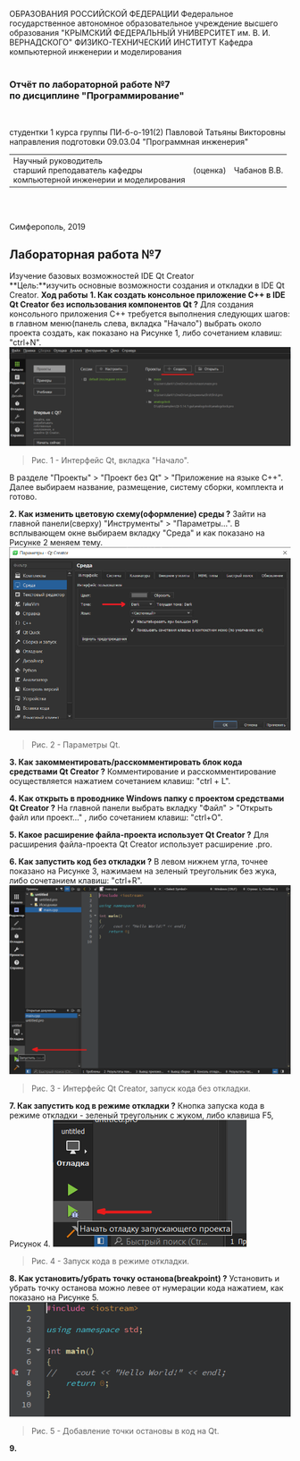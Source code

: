 ОБРАЗОВАНИЯ РОССИЙСКОЙ ФЕДЕРАЦИИ
Федеральное государственное автономное образовательное учреждение высшего образования
"КРЫМСКИЙ ФЕДЕРАЛЬНЫЙ УНИВЕРСИТЕТ им. В. И. ВЕРНАДСКОГО"
ФИЗИКО-ТЕХНИЧЕСКИЙ ИНСТИТУТ
Кафедра компьютерной инженерии и моделирования
<br/><br/>

### Отчёт по лабораторной работе №7<br/> по дисциплине "Программирование"
<br/>

студентки 1 курса группы ПИ-б-о-191(2)
Павловой Татьяны Викторовны
направления подготовки 09.03.04 "Программная инженерия"
<br/>

<table>
<tr><td>Научный руководитель<br/> старший преподаватель кафедры<br/> компьютерной инженерии и моделирования</td>
<td>(оценка)</td>
<td>Чабанов В.В.</td>
</tr>
</table>
<br/><br/>

Симферополь, 2019
## Лабораторная работа №7
Изучение базовых возможностей IDE Qt Creator</br>
**Цель:**изучить основные возможности создания и откладки в IDE Qt Creator.
**Ход работы**
**1. Как создать консольное приложение C++ в IDE Qt Creator без использования компонентов Qt ?**
Для создания консольного приложения С++ требуется выполнения следующих шагов: в главном меню(панель слева, вкладка "Начало") выбрать около проекта создать, как показано на Рисунке 1, либо сочетанием клавиш: "сtrl+N".
![1](https://github.com/dark-angel-jpg/Lab/blob/master/image%20for%20lab%207/1.png?raw=true)
>Рис. 1 - Интерфейс Qt, вкладка "Начало".

В разделе "Проекты" > "Проект без Qt" > "Приложение на языке С++". Далее выбираем название, размещение, систему сборки, комплекта и готово.

**2. Как изменить цветовую схему(оформление) среды ?**
Зайти на главной панели(сверху) "Инструменты" > "Параметры...". В всплывающем окне выбираем вкладку "Среда" и как показано на Рисунке 2 меняем тему.
![2](https://github.com/dark-angel-jpg/Lab/blob/master/image%20for%20lab%207/2.png?raw=true)
>Рис. 2 - Параметры Qt. 

**3. Как закомментировать/расскомментировать блок кода средствами Qt Creator ?**
Комментирование и расскомментирование осуществляется нажатием сочетанием клавиш: "ctrl + L".

**4. Как открыть в проводнике Windows папку с проектом средствами Qt Creator ?**
На главной панели выбрать вкладку "Файл" > "Открыть файл или проект..." , либо сочетанием клавиш: "ctrl+O".

**5. Какое расширение файла-проекта использует Qt Creator ?**
Для расширения файла-проекта Qt Creator использует расширение .pro. 

**6. Как запустить код без откладки ?**
В левом нижнем угла, точнее показано на Рисунке 3, нажимаем на зеленый треугольник без жука, либо сочетанием клавиш: "ctrl+R".
![3](https://github.com/dark-angel-jpg/Lab/blob/master/image%20for%20lab%207/3.png?raw=true)
>Рис. 3 - Интерфейс Qt Creator, запуск кода без откладки.

**7. Как запустить код в режиме откладки ?**
Кнопка запуска кода в режиме откладки - зеленый треугольник с жуком, либо клавиша F5, Рисунок 4.
![4](https://github.com/dark-angel-jpg/Lab/blob/master/image%20for%20lab%207/4.png?raw=true)
>Рис. 4 - Запуск кода в режиме откладки.

**8. Как установить/убрать точку останова(breakpoint) ?**
Установить и убрать точку останова можно левее от нумерации кода нажатием, как показано на Рисунке 5.</br>
![5](https://github.com/dark-angel-jpg/Lab/blob/master/image%20for%20lab%207/5.png?raw=true)
>Рис. 5 - Добавление точки остановы в код на Qt.

**9.**
